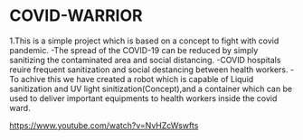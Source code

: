 # COVID-WARRIOR
1.This is a simple project which is based on a concept to fight with covid pandemic.
  -The spread of the COVID-19 can be reduced by simply sanitizing the contaminated area and social distancing.
  -COVID hospitals reuire frequent sanitization and social destancing between health workers.
  -To achive this we have created a robot which is capable of Liquid sanitization and UV light sinitization(Concept),and a container which can be used to deliver important 
   equipments to health workers inside the covid ward.
  
  https://www.youtube.com/watch?v=NvHZcWswfts
